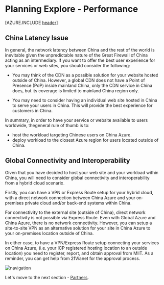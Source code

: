 <properties
	pageTitle="Global Customer Playbook planning-explore-performance "
	description="Global Customer Playbook planning-explore-performance"
	services="global-customer-playbook"
	documentationCenter=""
	authors="jtong"
	manager="edwinc"
	editor=""
	tags="global-customer-playbook"/>

<tags
	ms.service="migration-lifecycle-planning"
	ms.workload=""
	ms.tgt_pltfrm=""
	ms.devlang="na"
	ms.topic="article"
	ms.date="11/21/2016"
	wacn.date="11/21/2016"
	wacn.lang="en"
	ms.author="jtong"/>


# Planning Explore - Performance

[AZURE.INCLUDE [header](../planning-explore.md)]


## China Latency Issue

In general, the network latency between China and the rest of the world is inevitable given the unpredictable nature of the Great Firewall of China acting as an intermediary. If you want to offer the best user experience for your services or web sites, you should consider the following:
 
- You may think of the CDN as a possible solution for your website hosted outside of China. However, a global CDN does not have a Point of Presence (PoP) inside mainland China, only the CDN service in China does, but its coverage is limited to mainland China region only.
 
- You may need to consider having an individual web site hosted in China to serve your users in China. This will provide the best experience for customers in China.
 
In summary, in order to have your service or website available to users worldwide, thegeneral rule of thumb is to:

- host the workload targeting Chinese users on China Azure.
- deploy workload to the closest Azure region for users located outside of China.

## Global Connectivity and Interoperability

Given that you have decided to host your web site and your workload within China, you will need to consider global connectivity and interoperability from a hybrid cloud scenario.

Firstly, you can have a VPN or Express Route setup for your hybrid cloud, with a direct network connection between China Azure and your on-premises private cloud and/or back-end systems within China.

For connectivity to the external site (outside of China), direct network connectivity is not possible via Express Route. Even with Global Azure and China Azure, there is no network connectivity. However, you can setup a site-to-site VPN as an alternative solution for your site in China Azure to your on-premises location outside of China.

In either case, to have a VPN/Express Route setup connecting your services on China Azure, (i.e. your ICP registered hosting location to an outside location) you need to register, report, and obtain approval from MIIT. As a reminder, you can get help from 21Vianet for the approval process.


![navigation](/solutions/global-customer/media/navigation.png)

Let's move to the next section - [Partners](/solutions/global-customer/planning/explore/partners/).
